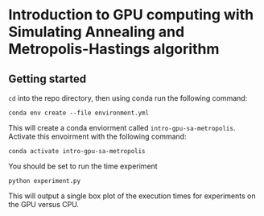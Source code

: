 # Introduction to GPU computing with Simulating Annealing and Metropolis-Hastings algorithm

## Getting started
`cd` into the repo directory, then using conda run the following command:

```{commandline}
conda env create --file environment.yml
```
This will create a conda enviorment called `intro-gpu-sa-metropolis`.
Activate this envoirment with the following command:
```commandline
conda activate intro-gpu-sa-metropolis
```
You should be set to run the time experiment
```commandline
python experiment.py
```
This will output a single box plot of the execution times for experiments on the GPU versus CPU.
